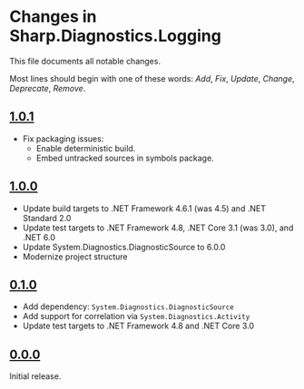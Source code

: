 # Changes in Sharp.Diagnostics.Logging
This file documents all notable changes.

Most lines should begin with one of these words:
*Add*, *Fix*, *Update*, *Change*, *Deprecate*, *Remove*.

<!--
## [Unreleased](https://github.com/sharpjs/Sharp.Diagnostics.Logging/compare/v1.0.1...HEAD)
-->

## [1.0.1](https://github.com/sharpjs/Sharp.Diagnostics.Logging/compare/v1.0.0...release/1.0.1)
- Fix packaging issues:
  - Enable deterministic build.
  - Embed untracked sources in symbols package.

## [1.0.0](https://github.com/sharpjs/Sharp.Diagnostics.Logging/compare/v0.1.0...release/1.0.0)
- Update build targets to .NET Framework 4.6.1 (was 4.5) and .NET Standard 2.0
- Update test targets to .NET Framework 4.8, .NET Core 3.1 (was 3.0), and .NET 6.0
- Update System.Diagnostics.DiagnosticSource to 6.0.0
- Modernize project structure

## [0.1.0](https://github.com/sharpjs/Sharp.Diagnostics.Logging/compare/v0.0.0...v0.1.0)
- Add dependency: `System.Diagnostics.DiagnosticSource`
- Add support for correlation via `System.Diagnostics.Activity`
- Update test targets to .NET Framework 4.8 and .NET Core 3.0

## [0.0.0](https://github.com/sharpjs/Sharp.Diagnostics.Logging/tree/v0.0.0)
Initial release.

<!--
  Copyright 2022 Jeffrey Sharp

  Permission to use, copy, modify, and distribute this software for any
  purpose with or without fee is hereby granted, provided that the above
  copyright notice and this permission notice appear in all copies.

  THE SOFTWARE IS PROVIDED "AS IS" AND THE AUTHOR DISCLAIMS ALL WARRANTIES
  WITH REGARD TO THIS SOFTWARE INCLUDING ALL IMPLIED WARRANTIES OF
  MERCHANTABILITY AND FITNESS. IN NO EVENT SHALL THE AUTHOR BE LIABLE FOR
  ANY SPECIAL, DIRECT, INDIRECT, OR CONSEQUENTIAL DAMAGES OR ANY DAMAGES
  WHATSOEVER RESULTING FROM LOSS OF USE, DATA OR PROFITS, WHETHER IN AN
  ACTION OF CONTRACT, NEGLIGENCE OR OTHER TORTIOUS ACTION, ARISING OUT OF
  OR IN CONNECTION WITH THE USE OR PERFORMANCE OF THIS SOFTWARE.
-->
